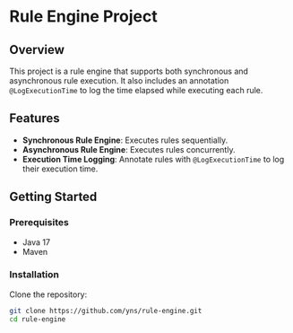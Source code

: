 # Rule Engine Project

## Overview
This project is a rule engine that supports both synchronous and asynchronous rule execution. It also includes an annotation `@LogExecutionTime` to log the time elapsed while executing each rule.

## Features
- **Synchronous Rule Engine**: Executes rules sequentially.
- **Asynchronous Rule Engine**: Executes rules concurrently.
- **Execution Time Logging**: Annotate rules with `@LogExecutionTime` to log their execution time.

## Getting Started

### Prerequisites
- Java 17
- Maven
  
### Installation

Clone the repository:
```sh
git clone https://github.com/yns/rule-engine.git
cd rule-engine

